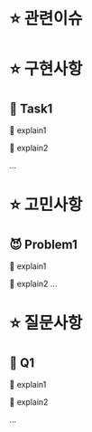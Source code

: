 # ⭐️ 관련이슈
<!-- 관련 이슈 번호 -->

# ⭐️ 구현사항
<!-- Task엔 구현 내용 작성 -->
<!-- 단순한 코드 설명 X (ex : for문으로 반복, final로 불변성 보장...) -->
<!-- 링크와 함께 구현 사항 설명 (ex : Id로 회원조회, 카테고리 별로 분류...) -->

## 🔧 Task1

🍃 explain1

🍃 explain2

...

# ⭐️ 고민사항

## 😈 Problem1

🍃 explain1

🍃 explain2
...

# ⭐️ 질문사항

## 🧐 Q1

🍃 explain1

🍃 explain2

...
